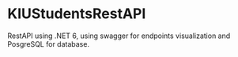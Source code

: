 # KIUStudentsRestAPI
RestAPI using .NET 6, using swagger for endpoints visualization and PosgreSQL for database.
